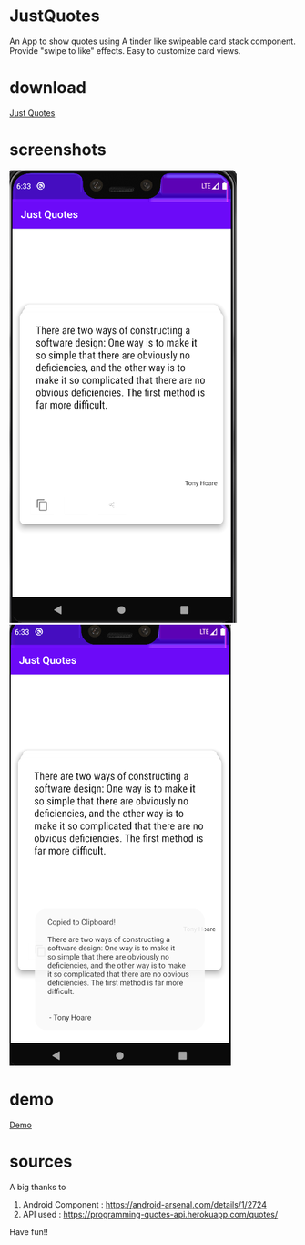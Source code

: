 # JustQuotes

An App to show quotes using A tinder like swipeable card stack component. Provide "swipe to like" effects. Easy to customize card views.

# download
[Just Quotes](https://github.com/vimaltiwari2612/JustQuotes/blob/master/Just%20Quotes.apk?raw=true)


# screenshots
![screenshot](https://github.com/vimaltiwari2612/JustQuotes/blob/master/1.PNG)
![screenshot](https://github.com/vimaltiwari2612/JustQuotes/blob/master/2.PNG)

# demo
[Demo](https://github.com/vimaltiwari2612/JustQuotes/blob/master/bandicam%202020-05-05%2018-42-29-520.mp4?raw=true)

# sources
A big thanks to 
1. Android Component : https://android-arsenal.com/details/1/2724
2. API used : https://programming-quotes-api.herokuapp.com/quotes/


Have fun!!
